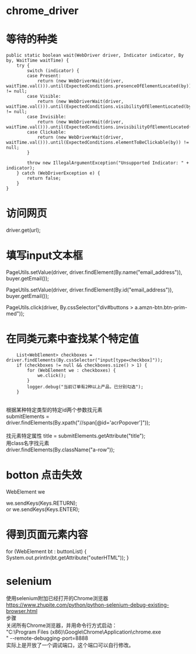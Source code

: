 # chrome_driver


# 等待的种类
	public static boolean wait(WebDriver driver, Indicator indicator, By by, WaitTime waitTime) {
		try {
			switch (indicator) {
			case Present:
				return (new WebDriverWait(driver, waitTime.val())).until(ExpectedConditions.presenceOfElementLocated(by)) != null;
			case Visible:
				return (new WebDriverWait(driver, waitTime.val())).until(ExpectedConditions.visibilityOfElementLocated(by)) != null;
			case Invisible:
				return (new WebDriverWait(driver, waitTime.val())).until(ExpectedConditions.invisibilityOfElementLocated(by));
			case Clickable:
				return (new WebDriverWait(driver, waitTime.val())).until(ExpectedConditions.elementToBeClickable(by)) != null;
			}
			
			throw new IllegalArgumentException("Unsupported Indicator: " + indicator);
		} catch (WebDriverException e) {
			return false;
		}
	}

# 访问网页
driver.get(url);


# 填写input文本框
PageUtils.setValue(driver, driver.findElement(By.name("email_address")), buyer.getEmail());

PageUtils.setValue(driver, driver.findElement(By.id("email_address")), buyer.getEmail());

PageUtils.click(driver, By.cssSelector("div#buttons > a.amzn-btn.btn-prim-med"));

# 在同类元素中查找某个特定值
		List<WebElement> checkboxes = driver.findElements(By.cssSelector("input[type=checkbox]"));
		if (checkboxes != null && checkboxes.size() > 1) {
			for (WebElement we : checkboxes) {
				we.click();
			}
			logger.debug("当前订单有2种以上产品，已分别勾选");
		}
<br>
根据某种特定类型的特定id两个参数找元素
<br>
submitElements = driver.findElements(By.xpath("//span[@id='acrPopover']"));
<br>
<br>
找元素特定属性
title = submitElements.getAttribute("title");
<br>
用class名字找元素
<br>
driver.findElements(By.className("a-row"));
<br>

# botton 点击失效
WebElement we

we.sendKeys(Keys.RETURN);   
or
we.sendKeys(Keys.ENTER);

# 得到页面元素内容
 for (WebElement bt : buttonList) {
                        System.out.println(bt.getAttribute("outerHTML"));
                    }


# selenium
使用selenium附加已经打开的Chrome浏览器
<br>
https://www.zhupite.com/python/python-selenium-debug-existing-browser.html
<br>
步骤<br>
关闭所有Chrome浏览器，并用命令行方式启动：<br>
"C:\Program Files (x86)\Google\Chrome\Application\chrome.exe<br>
" --remote-debugging-port=8888<br>
实际上是开放了一个调试端口，这个端口可以自行修改。<br>
